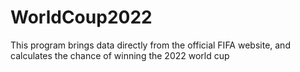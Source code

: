 # WorldCoup2022

This program brings data directly from the official FIFA website, and calculates the chance of winning the 2022 world cup
